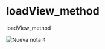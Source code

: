 # loadView_method
loadView_method

![Nueva nota 4](https://user-images.githubusercontent.com/24994818/72195260-13b78180-33d7-11ea-8470-0506911a02ef.png)
